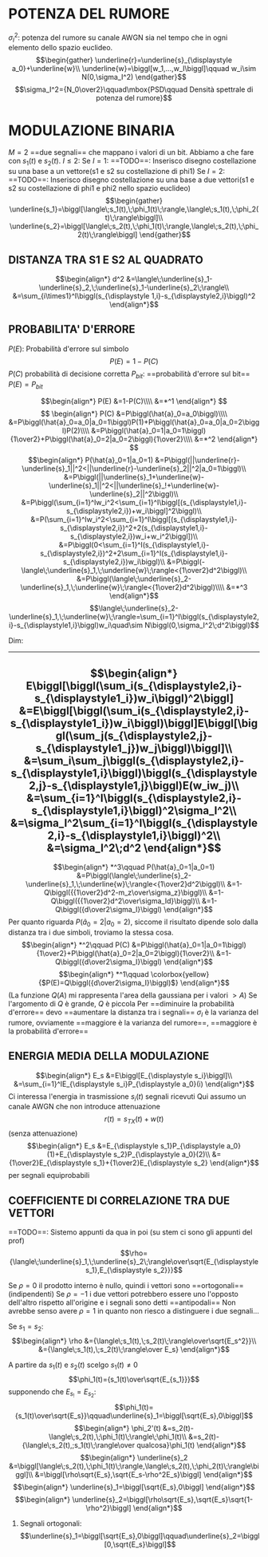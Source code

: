 # POTENZA DEL RUMORE

$\sigma_I^2:$ potenza del rumore su canale AWGN sia nel tempo che in ogni elemento dello spazio euclideo.
$$\begin{gather}
\underline{r}=\underline{s}_{\displaystyle a_0}+\underline{w}\\
\underline{w}=\biggl[w_1,...,w_I\biggl]\qquad w_i\sim N(0,\sigma_I^2)
\end{gather}$$
$$\sigma_I^2={N_0\over2}\qquad\mbox{PSD\qquad Densità spettrale di potenza del rumore}$$

# MODULAZIONE BINARIA

$M=2$ ==due segnali== che mappano i valori di un bit.
Abbiamo a che fare con $s_1(t)$ e $s_2(t)$.
$I\leq2$:
Se $I=1$:
==TODO==: Inserisco disegno costellazione su una base a un vettore(s1 e s2 su costellazione di phi1)
Se $I=2$:
==TODO==: Inserisco disegno costellazione su una base a due vettori(s1 e s2 su costellazione di phi1 e phi2 nello spazio euclideo)
$$\begin{gather}
\underline{s_1}=\biggl[\langle\;s_1(t),\;\phi_1(t)\;\rangle,\langle\;s_1(t),\;\phi_2(t)\;\rangle\biggl]\\
\underline{s_2}=\biggl[\langle\;s_2(t),\;\phi_1(t)\;\rangle,\langle\;s_2(t),\;\phi_2(t)\;\rangle\biggl]
\end{gather}$$

## DISTANZA TRA S1 E S2 AL QUADRATO
$$\begin{align*}
d^2
&=\langle\;\underline{s}_1-\underline{s}_2,\;\underline{s}_1-\underline{s}_2\;\rangle\\
&=\sum_{i\times1}^I\biggl(s_{\displaystyle 1,i}-s_{\displaystyle2,i}\biggl)^2
\end{align*}$$

## PROBABILITA' D'ERRORE
$P(E)$: Probabilità d'errore sul simbolo
$$P(E)=1-P(C)$$
$P(C)$ probabilità di decisione corretta
$P_{\displaystyle bit}$: ==probabilità d'errore sul bit== $P(E)=P_{\displaystyle bit}$

$$\begin{align*}
P(E)
&=1-P(C)\\\\
&=*^1
\end{align*}
$$
$$
\begin{align*}
P(C)
&=P\biggl(\hat{a}_0=a_0\biggl)\\\\
&=P\biggl(\hat{a}_0=a_0|a_0=1\biggl)P(1)+P\biggl(\hat{a}_0=a_0|a_0=2\biggl)P(2)\\\\
&=P\biggl(\hat{a}_0=1|a_0=1\biggl){1\over2}+P\biggl(\hat{a}_0=2|a_0=2\biggl){1\over2}\\\\
&=*^2
\end{align*}
$$
$$\begin{align*}
P(\hat{a}_0=1|a_0=1)
&=P\biggl(||\underline{r}-\underline{s}_1||^2<||\underline{r}-\underline{s}_2||^2|a_0=1\biggl)\\
&=P\biggl(||\underline{s}_1+\underline{w}-\underline{s}_1||^2<||\underline{s}_!+\underline{w}-\underline{s}_2||^2\biggl)\\
&=P\biggl(\sum_{i=1}^Iw_i^2<\sum_{i=1}^I\biggl[(s_{\displaystyle1,i}-s_{\displaystyle2,i})+w_i\biggl]^2\biggl)\\
&=P(\sum_{i=1}^Iw_i^2<\sum_{i=1}^I\biggl[(s_{\displaystyle1,i}-s_{\displaystyle2,i})^2+2(s_{\displaystyle1,i}-s_{\displaystyle2,i})w_i+w_i^2\biggl])\\
&=P\biggl(0<\sum_{i=1}^I(s_{\displaystyle1,i}-s_{\displaystyle2,i})^2+2\sum_{i=1}^I(s_{\displaystyle1,i}-s_{\displaystyle2,i})w_i\biggl)\\
&=P\biggl(-\langle\;\underline{s}_1,\;\underline{w}\;\rangle<{1\over2}d^2\biggl)\\
&=P\biggl(\langle\;\underline{s}_2-\underline{s}_1,\;\underline{w}\;\rangle<{1\over2}d^2\biggl)\\\\
&=*^3
\end{align*}$$
$$\langle\;\underline{s}_2-\underline{s}_1,\;\underline{w}\;\rangle=\sum_{i=1}^I\biggl(s_{\displaystyle2,i}-s_{\displaystyle1,i}\biggl)w_i\quad\sim N\biggl(0,\sigma_I^2\;d^2\biggl)$$

Dim:

----
$$\begin{align*}
E\biggl[\biggl(\sum_i(s_{\displaystyle2,i}-s_{\displaystyle1_i})w_i\biggl)^2\biggl]
&=E\biggl[\biggl(\sum_i(s_{\displaystyle2,i}-s_{\displaystyle1_i})w_i\biggl)\biggl]E\biggl[\biggl(\sum_j(s_{\displaystyle2,j}-s_{\displaystyle1_j})w_j\biggl)\biggl]\\
&=\sum_i\sum_j\biggl(s_{\displaystyle2,i}-s_{\displaystyle1,i}\biggl)\biggl(s_{\displaystyle2,j}-s_{\displaystyle1,j}\biggl)E(w_iw_j)\\
&=\sum_{i=1}^I\biggl(s_{\displaystyle2,i}-s_{\displaystyle1,i}\biggl)^2\sigma_I^2\\
&=\sigma_I^2\sum_{i=1}^I\biggl(s_{\displaystyle2,i}-s_{\displaystyle1,i}\biggl)^2\\
&=\sigma_I^2\;d^2
\end{align*}$$
----

$$\begin{align*}
*^3\qquad
P(\hat{a}_0=1|a_0=1)
&=P\biggl(\langle\;\underline{s}_2-\underline{s}_1,\;\underline{w}\;\rangle<{1\over2}d^2\biggl)\\
&=1-Q\biggl({{1\over2}d^2-m_z\over\sigma_z}\biggl)\\
&=1-Q\biggl({{1\over2}d^2\over\sigma_Id}\biggl)\\
&=1-Q\biggl({d\over2\sigma_I}\biggl)
\end{align*}$$
Per quanto riguarda $P(\hat{a}_0=2|a_0=2)$, siccome il risultato dipende solo dalla distanza tra i due simboli, troviamo la stessa cosa.
$$\begin{align*}
*^2\qquad
P(C)
&=P\biggl(\hat{a}_0=1|a_0=1\biggl){1\over2}+P\biggl(\hat{a}_0=2|a_0=2\biggl){1\over2}\\
&=1-Q\biggl({d\over2\sigma_I}\biggl)
\end{align*}$$
$$\begin{align*}
*^1\qquad
\colorbox{yellow}{$P(E)=Q\biggl({d\over2\sigma_I}\biggl)$}
\end{align*}$$
(La funzione $Q(A)$ mi rappresenta l'area della gaussiana per i valori $>A$)
Se l'argomento di $Q$ è grande, $Q$ è piccola
Per ==diminuire la probabilità d'errore== devo ==aumentare la distanza tra i segnali==
$\sigma_I$ è la varianza del rumore, ovviamente ==maggiore è la varianza del rumore==, ==maggiore è la probabilità d'errore==

## ENERGIA MEDIA DELLA MODULAZIONE
$$\begin{align*}
E_s
&=E\biggl[E_{\displaystyle s_i}\biggl]\\
&=\sum_{i=1}^IE_{\displaystyle s_i}P_{\displaystyle a_0}(i)
\end{align*}$$
Ci interessa l'energia in trasmissione
$s_i(t)$ segnali ricevuti
Qui assumo un canale AWGN che non introduce attenuazione
$$r(t)=s_{TX}(t)+w(t)$$
(senza attenuazione)
$$\begin{align*}
E_s
&=E_{\displaystyle s_1}P_{\displaystyle a_0}(1)+E_{\displaystyle s_2}P_{\displaystyle a_0}(2)\\
&={1\over2}E_{\displaystyle s_1}+{1\over2}E_{\displaystyle s_2}
\end{align*}$$
per segnali equiprobabili

## COEFFICIENTE DI CORRELAZIONE TRA DUE VETTORI
==TODO==: Sistemo appunti da qua in poi (su stem ci sono gli appunti del prof)
$$\rho={\langle\;\underline{s}_1,\;\underline{s}_2\;\rangle\over\sqrt{E_{\displaystyle s_1},E_{\displaystyle s_2}}}$$

Se $\rho=0$ il prodotto interno è nullo, quindi i vettori sono ==ortogonali== (indipendenti)
Se $\rho=-1$ i due vettori potrebbero essere uno l'opposto dell'altro rispetto all'origine e i segnali sono detti ==antipodali==
Non avrebbe senso avere $\rho=1$ in quanto non riesco a distinguere i due segnali...

Se $s_1=s_2$:
$$\begin{align*}
\rho
&={\langle\;s_1(t),\;s_2(t)\;\rangle\over\sqrt{E_s^2}}\\
&={\langle\;s_1(t),\;s_2(t)\;\rangle\over E_s}
\end{align*}$$

A partire da $s_1(t)$ e $s_2(t)$ scelgo $s_1(t)\neq0$
$$\phi_1(t)={s_1(t)\over\sqrt{E_{s_1}}}$$
supponendo che $E_{s_!}=E_{s_2}$:
$$\phi_1(t)={s_1(t)\over\sqrt{E_s}}\qquad\underline{s}_1=\biggl[\sqrt{E_s},0\biggl]$$
$$\begin{align*}
\phi_2'(t)
&=s_2(t)-\langle\;s_2(t),\;\phi_1(t)\;\rangle\;\phi_1(t)\\
&=s_2(t)-{\langle\;s_2(t),;s_1(t)\;\rangle\over qualcosa}\phi_1(t)
\end{align*}$$
$$\begin{align*}
\underline{s}_2
&=\biggl[\langle\;s_2(t),\;\phi_1(t)\;\rangle,\langle\;s_2(t),\;\phi_2(t)\;\rangle\biggl]\\
&=\biggl[\rho\sqrt{E_s},\sqrt{E_s-\rho^2E_s}\biggl]
\end{align*}$$
$$\begin{align*}
\underline{s}_1=\biggl[\sqrt{E_s},0\biggl]
\end{align*}$$
$$\begin{align*}
\underline{s}_2=\biggl[\rho\sqrt{E_s},\sqrt{E_s}\sqrt{1-\rho^2}\biggl]
\end{align*}$$

1) Segnali ortogonali:
   $$\underline{s}_1=\biggl[\sqrt{E_s},0\biggl]\qquad\underline{s}_2=\biggl[0,\sqrt{E_s}\biggl]$$